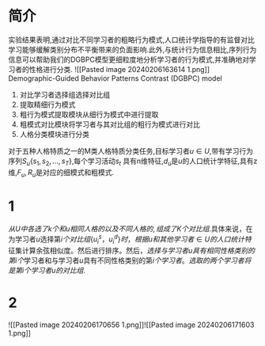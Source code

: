 # 简介

实验结果表明,通过对比不同学习者的粗略行为模式,人口统计学指导的有监督对比学习能够缓解类别分布不平衡带来的负面影响.此外,与统计行为信息相比,序列行为信息可以帮助我们的DGBPC模型更细粒度地分析学习者的行为模式,并准确地对学习者的性格进行分类.
![[Pasted image 20240206163614 1.png]]
Demographic-Guided Behavior Patterns Contrast (DGBPC) model

1. 对比学习者选择组选择对比组
2. 提取精细行为模式
3. 粗行为模式提取模块从细行为模式中进行提取
4. 粗模式对比模块将学习者与其对比组的粗行为模式进行对比
5. 人格分类模块进行分类

对于五种人格特质之一的M类人格特质分类任务,目标学习者$u∈U$,带有学习行为序列$S_u \{ s_1,s_2,...,s_T\}$,每个学习活动$s_t$ 具有n维特征,$d_u$是$u$的人口统计学特征,具有z维,$F_u,R_u$是对应的细模式和粗模式.

# 1

$从U中各选了k个和u相同人格的以及不同人格的,组成了K个对比组$.具体来说，在为学习者$u$选择第$i个对比组\{u^s_i，u^d_i\}时，根据u和其他学习者∈U的人口统计特$征集计算余弦相似度。然后进行排序。然后，$选择与学习者u具有相同性格类别的第i个$学习者和与学习者$u$具有不同性格类别的第$i个学习者。选取的两个学习者将是第i个学习者u的对比组.$

# 2
![[Pasted image 20240206170656 1.png]]![[Pasted image 20240206171603 1.png]]